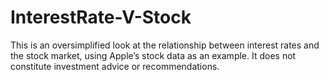 # InterestRate-V-Stock
This is an oversimplified look at the relationship between interest rates and the stock market, using Apple’s stock data as an example. It does not constitute investment advice or recommendations.

